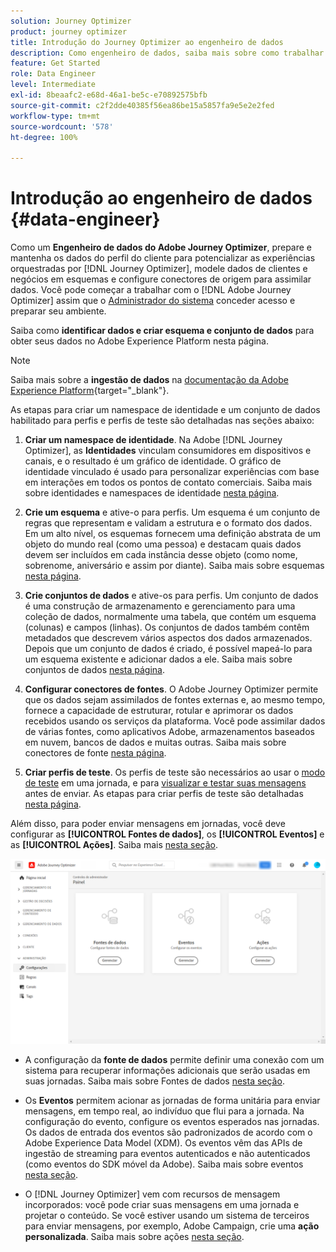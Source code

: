 ```yaml
---
solution: Journey Optimizer
product: journey optimizer
title: Introdução do Journey Optimizer ao engenheiro de dados
description: Como engenheiro de dados, saiba mais sobre como trabalhar com o Journey Optimizer
feature: Get Started
role: Data Engineer
level: Intermediate
exl-id: 8beaafc2-e68d-46a1-be5c-e70892575bfb
source-git-commit: c2f2dde40385f56ea86be15a5857fa9e5e2e2fed
workflow-type: tm+mt
source-wordcount: '578'
ht-degree: 100%

---
```


# Introdução ao engenheiro de dados {#data-engineer}

Como um **Engenheiro de dados do Adobe Journey Optimizer**, prepare e mantenha os dados do perfil do cliente para potencializar as experiências orquestradas por [!DNL Journey Optimizer], modele dados de clientes e negócios em esquemas e configure conectores de origem para assimilar dados. Você pode começar a trabalhar com o [!DNL Adobe Journey Optimizer] assim que o [Administrador do sistema](administrator.md) conceder acesso e preparar seu ambiente.


Saiba como **identificar dados e criar esquema e conjunto de dados** para obter seus dados no Adobe Experience Platform nesta página.

>[!NOTE]
>
>Saiba mais sobre a **ingestão de dados** na [documentação da Adobe Experience Platform](https://experienceleague.adobe.com/docs/experience-platform/ingestion/home.html?lang=pt-BR){target="_blank"}.

As etapas para criar um namespace de identidade e um conjunto de dados habilitado para perfis e perfis de teste são detalhadas nas seções abaixo:

1. **Criar um namespace de identidade**. Na Adobe [!DNL Journey Optimizer], as **Identidades** vinculam consumidores em dispositivos e canais, e o resultado é um gráfico de identidade. O gráfico de identidade vinculado é usado para personalizar experiências com base em interações em todos os pontos de contato comerciais.  Saiba mais sobre identidades e namespaces de identidade [nesta página](../../audience/get-started-identity.md).

1. **Crie um esquema** e ative-o para perfis. Um esquema é um conjunto de regras que representam e validam a estrutura e o formato dos dados. Em um alto nível, os esquemas fornecem uma definição abstrata de um objeto do mundo real (como uma pessoa) e destacam quais dados devem ser incluídos em cada instância desse objeto (como nome, sobrenome, aniversário e assim por diante).  Saiba mais sobre esquemas [nesta página](../../data/get-started-schemas.md).

1. **Crie conjuntos de dados** e ative-os para perfis. Um conjunto de dados é uma construção de armazenamento e gerenciamento para uma coleção de dados, normalmente uma tabela, que contém um esquema (colunas) e campos (linhas). Os conjuntos de dados também contêm metadados que descrevem vários aspectos dos dados armazenados. Depois que um conjunto de dados é criado, é possível mapeá-lo para um esquema existente e adicionar dados a ele. Saiba mais sobre conjuntos de dados [nesta página](../../data/get-started-datasets.md).

1. **Configurar conectores de fontes**. O Adobe Journey Optimizer permite que os dados sejam assimilados de fontes externas e, ao mesmo tempo, fornece a capacidade de estruturar, rotular e aprimorar os dados recebidos usando os serviços da plataforma. Você pode assimilar dados de várias fontes, como aplicativos Adobe, armazenamentos baseados em nuvem, bancos de dados e muitas outras. Saiba mais sobre conectores de fonte [nesta página](../get-started-sources.md).

1. **Criar perfis de teste**. Os perfis de teste são necessários ao usar o [modo de teste](../../building-journeys/testing-the-journey.md) em uma jornada, e para [visualizar e testar suas mensagens](../../email/preview.md) antes de enviar. As etapas para criar perfis de teste são detalhadas [nesta página](../../audience/creating-test-profiles.md).


Além disso, para poder enviar mensagens em jornadas, você deve configurar as **[!UICONTROL Fontes de dados]**, os **[!UICONTROL Eventos]** e as **[!UICONTROL Ações]**. Saiba mais [nesta seção](../../configuration/about-data-sources-events-actions.md).

![](../assets/admin-menu.png)

* A configuração da **fonte de dados** permite definir uma conexão com um sistema para recuperar informações adicionais que serão usadas em suas jornadas. Saiba mais sobre Fontes de dados [nesta seção](../../datasource/about-data-sources.md).

* Os **Eventos** permitem acionar as jornadas de forma unitária para enviar mensagens, em tempo real, ao indivíduo que flui para a jornada. Na configuração do evento, configure os eventos esperados nas jornadas. Os dados de entrada dos eventos são padronizados de acordo com o Adobe Experience Data Model (XDM). Os eventos vêm das APIs de ingestão de streaming para eventos autenticados e não autenticados (como eventos do SDK móvel da Adobe). Saiba mais sobre eventos [nesta seção](../../event/about-events.md).

* O [!DNL Journey Optimizer] vem com recursos de mensagem incorporados: você pode criar suas mensagens em uma jornada e projetar o conteúdo. Se você estiver usando um sistema de terceiros para enviar mensagens, por exemplo, Adobe Campaign, crie uma **ação personalizada**. Saiba mais sobre ações [nesta seção](../../action/action.md).
